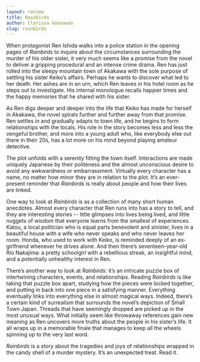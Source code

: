 ```yaml
---
layout: review
title: Rainbirds
author: Clarissa Goenawan
slug: rainbirds
---
```


When protagonist Ren Ishida walks into a police station in the opening pages of *Rainbirds* to inquire about the circumstances surrounding the murder of his older sister, it very much seems like a promise from the novel to deliver a gripping procedural and an intense crime drama. Ren has just rolled into the sleepy mountain town of Akakawa with the sole purpose of settling his sister Keiko’s affairs. Perhaps he wants to discover what led to her death. Her ashes are in an urn, which Ren leaves in his hotel room as he steps out to investigate. His internal monologue recalls happier times and the happy memories that he shared with his sister.

As Ren digs deeper and deeper into the life that Keiko has made for herself in Akakawa, the novel spirals further and further away from that promise. Ren settles in and gradually adapts to town life, and he begins to form relationships with the locals. His role in the story becomes less and less the vengeful brother, and more into a young adult who, like everybody else out there in their 20s, has a lot more on his mind beyond playing amateur detective.

The plot unfolds with a serenity fitting the town itself. Interactions are made uniquely Japanese by their politeness and the almost unconscious desire to avoid any awkwardness or embarrassment. Virtually every character has a name, no matter how minor they are in relation to the plot. It’s an ever-present reminder that *Rainbirds* is really about people and how their lives are linked.

One way to look at *Rainbirds* is as a collection of many short human anecdotes. Almost every character that Ren runs into has a story to tell, and they are interesting stories -- little glimpses into lives being lived, and little nuggets of wisdom that everyone learns from the smallest of experiences. Katou, a local politician who is equal parts benevolent and sinister, lives in a beautiful house with a wife who never speaks and who never leaves her room. Honda, who used to work with Keiko, is reminded deeply of an ex-girlfriend whenever he drives alone. And then there’s seventeen-year-old Rio Nakajima: a pretty schoolgirl with a rebellious streak, an insightful mind, and a potentially unhealthy interest in Ren.

There’s another way to look at *Rainbirds*: it’s an intricate puzzle box of intertwining characters, events, and relationships. Reading *Rainbirds* is like taking that puzzle box apart, studying how the pieces were locked together, and putting in back into one piece in a satisfying manner. Everything eventually links into everything else in almost magical ways. Indeed, there’s a certain kind of surrealism that surrounds the novel’s depiction of Small Town Japan. Threads that have seemingly dropped are picked up in the most unusual ways. What initially seem like throwaway references gain new meaning as Ren uncovers more truths about the people in his sister’s life. It all wraps up in a memorable finale that manages to keep all the wheels spinning up to the very last word.

*Rainbirds* is a story about the tragedies and joys of relationships wrapped in the candy shell of a murder mystery. It’s an unexpected treat. Read it.